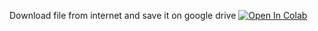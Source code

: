 Download file from internet and save it on google drive 
[![Open In Colab](https://colab.research.google.com/assets/colab-badge.svg)](https://colab.research.google.com/github/bmox/tools/blob/main/download_file_from_internet.ipynb)
